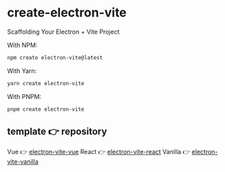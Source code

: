 # create-electron-vite
Scaffolding Your Electron + Vite Project


With NPM:

```sh
npm create electron-vite@latest
```

With Yarn:

```sh
yarn create electron-vite
```

With PNPM:

```sh
pnpm create electron-vite
```

## template 👉 repository

Vue 👉 [electron-vite-vue](https://github.com/caoxiemeihao/electron-vue-vite)
React 👉 [electron-vite-react](https://github.com/caoxiemeihao/vite-react-electron)
Vanilla 👉 [electron-vite-vanilla](https://github.com/caoxiemeihao/electron-vite-boilerplate/tree/vanilla)

